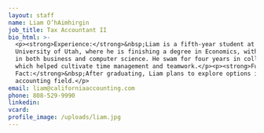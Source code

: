 ```yaml
---
layout: staff
name: Liam O’hAimhirgin
job_title: Tax Accountant II
bio_html: >-
  <p><strong>Experience:</strong>&nbsp;Liam is a fifth-year student at the
  University of Utah, where he is finishing a degree in Economics, with minors
  in both business and computer science. He swam for four years in college,
  which helped cultivate time management and teamwork.</p><p><strong>Fun
  Fact:</strong>&nbsp;After graduating, Liam plans to explore options in the
  accounting field.</p>
email: liam@californiaaccounting.com
phone: 808-529-9990
linkedin:
vcard:
profile_image: /uploads/liam.jpg
---
```

